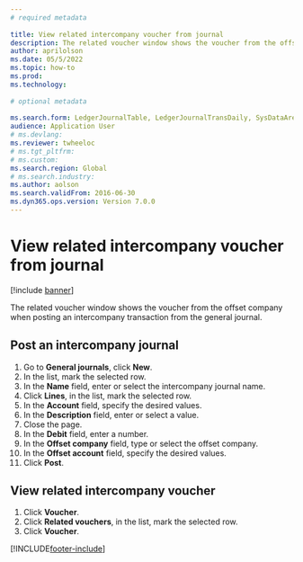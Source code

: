 ```yaml
--- 
# required metadata 
 
title: View related intercompany voucher from journal
description: The related voucher window shows the voucher from the offset company when posting an intercompany transaction from the general journal. 
author: aprilolson
ms.date: 05/5/2022
ms.topic: how-to 
ms.prod:  
ms.technology:  
 
# optional metadata 
 
ms.search.form: LedgerJournalTable, LedgerJournalTransDaily, SysDataAreaSelectLookup, LedgerTransVoucher, LedgerTransRelatedVouchers   
audience: Application User 
# ms.devlang:  
ms.reviewer: twheeloc
# ms.tgt_pltfrm:  
# ms.custom:  
ms.search.region: Global
# ms.search.industry: 
ms.author: aolson
ms.search.validFrom: 2016-06-30 
ms.dyn365.ops.version: Version 7.0.0 
---
```

# View related intercompany voucher from journal

[!include [banner](../../includes/banner.md)]

The related voucher window shows the voucher from the offset company when posting an intercompany transaction from the general journal.


## Post an intercompany journal
1. Go to **General journals**, click **New**.
2. In the list, mark the selected row.
3. In the **Name** field, enter or select the intercompany journal name.
4. Click **Lines**, in the list, mark the selected row.
5. In the **Account** field, specify the desired values.
6. In the **Description** field, enter or select a value.
7. Close the page.
8. In the **Debit** field, enter a number.
9. In the **Offset company** field, type or select the offset company.
10. In the **Offset account** field, specify the desired values.
11. Click **Post**.

## View related intercompany voucher
1. Click **Voucher**.
2. Click **Related vouchers**, in the list, mark the selected row.
3. Click **Voucher**.



[!INCLUDE[footer-include](../../../includes/footer-banner.md)]
